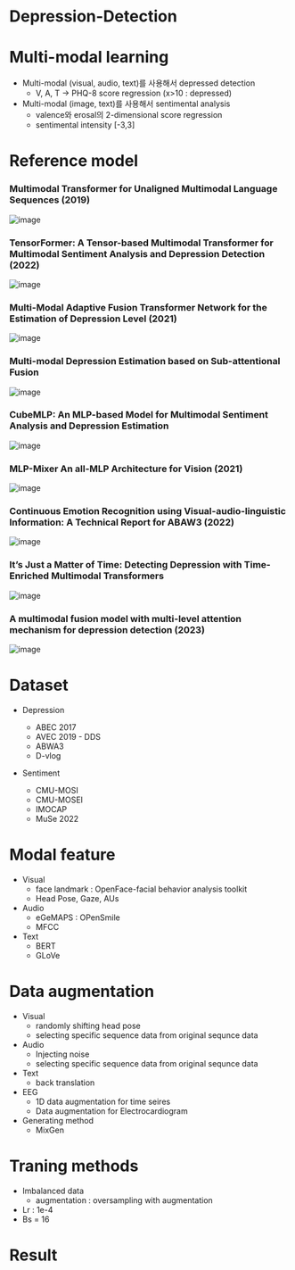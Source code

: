# Depression-Detection

# Multi-modal learning
- Multi-modal (visual, audio, text)를 사용해서 depressed detection 
  - V, A, T -> PHQ-8 score regression (x>10 : depressed)
- Multi-modal (image, text)를 사용해서 sentimental analysis 
  - valence와 erosal의 2-dimensional score regression
  - sentimental intensity [-3,3]

# Reference model
### Multimodal Transformer for Unaligned Multimodal Language Sequences (2019)
![image](https://github.com/Ptaegeon/Depression-Detection/assets/114375142/392398e8-8c6e-474c-b71b-48b18b65fde7)

### TensorFormer: A Tensor-based Multimodal Transformer for Multimodal Sentiment Analysis and Depression Detection (2022)
![image](https://github.com/Ptaegeon/Depression-Detection/assets/114375142/d991cd95-7578-45eb-928c-db57b3d73bd3)

### Multi-Modal Adaptive Fusion Transformer Network for the Estimation of Depression Level (2021)
![image](https://github.com/Ptaegeon/Depression-Detection/assets/114375142/b2fef039-30a3-4add-a778-8b484f9f1e70)

### Multi-modal Depression Estimation based on Sub-attentional Fusion
![image](https://github.com/Ptaegeon/Depression-Detection/assets/114375142/7f321313-97c7-4004-9d96-452f368e8ee4)

### CubeMLP: An MLP-based Model for Multimodal Sentiment Analysis and Depression Estimation
![image](https://github.com/Ptaegeon/Depression-Detection/assets/114375142/e7fd69ee-e5fb-4373-b087-45c9dd277275)

### MLP-Mixer An all-MLP Architecture for Vision (2021)
![image](https://github.com/Ptaegeon/Depression-Detection/assets/114375142/94ad91d6-1a58-4155-8a2b-909213142ffa)

### Continuous Emotion Recognition using Visual-audio-linguistic Information: A Technical Report for ABAW3 (2022)
![image](https://github.com/Ptaegeon/Depression-Detection/assets/114375142/ff0b2dfc-8a62-4c43-ae04-5287a21e4c60)

### It’s Just a Matter of Time: Detecting Depression with Time-Enriched Multimodal Transformers
![image](https://github.com/Ptaegeon/Depression-Detection/assets/114375142/822bb997-f772-4ace-bc9c-f8aedf1892e9)

### A multimodal fusion model with multi-level attention mechanism for depression detection (2023)
![image](https://github.com/Ptaegeon/Depression-Detection/assets/114375142/91ac833e-830a-4dfc-b1b9-e28f3f15fa34)


# Dataset
- Depression 
  - ABEC 2017
  - AVEC 2019 - DDS
  - ABWA3
  - D-vlog

- Sentiment
  - CMU-MOSI
  - CMU-MOSEI 
  - IMOCAP
  - MuSe 2022

# Modal feature
- Visual
  - face landmark : OpenFace-facial behavior analysis toolkit
  - Head Pose, Gaze, AUs
- Audio
  - eGeMAPS : OPenSmile
  - MFCC
- Text
  - BERT
  - GLoVe 
# Data augmentation
- Visual
  - randomly shifting head pose
  - selecting specific sequence data from original sequnce data
- Audio
  - Injecting noise
  - selecting specific sequence data from original sequnce data
- Text
  - back translation
- EEG
  - 1D data augmentation for time seires
  - Data augmentation for Electrocardiogram
- Generating method
  - MixGen

# Traning methods
- Imbalanced data 
  - augmentation : oversampling with augmentation
- Lr : 1e-4
- Bs = 16

# Result
